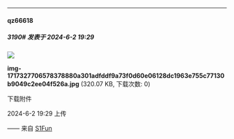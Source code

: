 ﻿
*****

####  qz66618  
##### 3190#       发表于 2024-6-2 19:29

<img src="https://img.saraba1st.com/forum/202406/02/192942acr2i4k4clc2rcnk.jpg" referrerpolicy="no-referrer">

<strong>img-1717327706578378880a301adfddf9a73f0d60e06128dc1963e755c77130b9049c2ee04f526a.jpg</strong> (320.07 KB, 下载次数: 0)

下载附件

2024-6-2 19:29 上传

—— 来自 [S1Fun](https://s1fun.koalcat.com)

